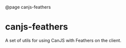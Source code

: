 @page canjs-feathers

# canjs-feathers

A set of utils for using CanJS with Feathers on the client.
